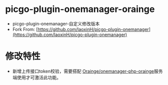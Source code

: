# picgo-plugin-onemanager-orainge

- picgo-plugin-onemanager-自定义修改版本
- Fork From: [https://github.com/laoxinH/picgo-plugin-onemanager](https://github.com/laoxinH/picgo-plugin-onemanager)

# 修改特性

- 新增上传接口token校验，需要搭配 [Orainge/onemanager-php-orainge](https://github.com/Orainge/OneManager-php-orainge)服务端使用才可激活此功能。
